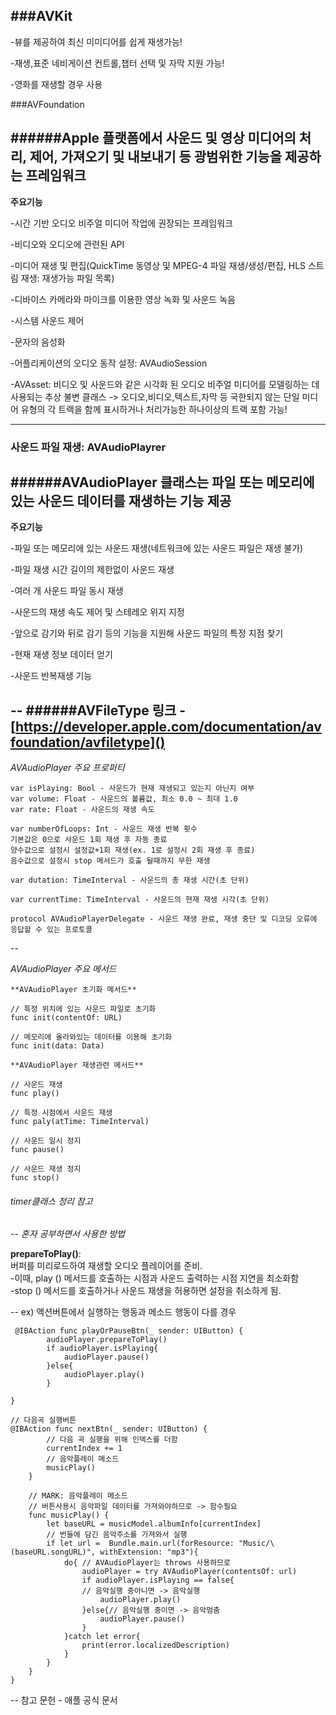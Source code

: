 
###AVKit
--
-뷰를 제공하여 최신 미미디어를 쉽게 재생가능!

-재생,표준 네비게이션 컨트롤,챕터 선택 및 자막 지원 가능!

-영화를 재생할 경우 사용


###AVFoundation

######Apple 플랫폼에서 사운드 및 영상 미디어의 처리, 제어, 가져오기 및 내보내기 등 광범위한 기능을 제공하는 프레임워크
--
**주요기능**

-시간 기반 오디오 비주얼 미디어 작업에 권장되는 프레임워크

-비디오와 오디오에 관련된 API

-미디어 재생 및 편집(QuickTime 동영상 및 MPEG-4 파일 재생/생성/편집, HLS 스트림 재생: 재생가능 파일 목록)

-디바이스 카메라와 마이크를 이용한 영상 녹화 및 사운드 녹음

-시스템 사운드 제어

-문자의 음성화

 
-어플리케이션의 오디오 동작 설정: AVAudioSession

-AVAsset: 비디오 및 사운드와 같은 시각화 된 오디오 비주얼 미디어를 모델링하는 데 사용되는 추상 불변 클래스
-> 오디오,비디오,텍스트,자막 등 국한되지 않는 단일 미디어 유형의 각 트랙을 함께 표시하거나 처리가능한 하나이상의 트랙 포함 가능!

---
### 사운드 파일 재생: AVAudioPlayrer

######AVAudioPlayer 클래스는 파일 또는 메모리에 있는 사운드 데이터를 재생하는 기능 제공
--

**주요기능**

-파일 또는 메모리에 있는 사운드 재생(네트워크에 있는 사운드 파일은 재생 불가)

-파일 재생 시간 길이의 제한없이 사운드 재생

-여러 개 사운드 파일 동시 재생

-사운드의 재생 속도 제어 및 스테레오 위지 지정

-앞으로 감기와 뒤로 감기 등의 기능을 지원해 사운드 파일의 특정 지점 찾기

-현재 재생 정보 데이터 얻기

-사운드 반복재생 기능

--
######AVFileType 링크 - [https://developer.apple.com/documentation/avfoundation/avfiletype]()
--

*AVAudioPlayer 주요 프로퍼티*

	var isPlaying: Bool - 사운드가 현재 재생되고 있는지 아닌지 여부
	var volume: Float - 사운드의 볼륨값, 최소 0.0 ~ 최대 1.0
	var rate: Float - 사운드의 재생 속도
	
	var numberOfLoops: Int - 사운드 재생 반복 횟수
	기본값은 0으로 사운드 1회 재생 후 자동 종료
	양수값으로 설정시 설정값+1회 재생(ex. 1로 설정시 2회 재생 후 종료)
	음수값으로 설정시 stop 메서드가 호출 될때까지 무한 재생
	
	var dutation: TimeInterval - 사운드의 총 재생 시간(초 단위)
	
	var currentTime: TimeInterval - 사운드의 현재 재생 시각(초 단위)
	
	protocol AVAudioPlayerDelegate - 사운드 재생 완료, 재생 중단 및 디코딩 오류에 응답할 수 있는 프로토콜

--

*AVAudioPlayer 주요 메서드*

	**AVAudioPlayer 초기화 메서드**
	
	// 특정 위치에 있는 사운드 파일로 초기화 
	func init(contentOf: URL)
	
	// 메모리에 올라와있는 데이터를 이용해 초기화
	func init(data: Data)
	
	**AVAudioPlayer 재생관련 메서드**
	
	// 사운드 재생
	func play()
	
	// 특정 시점에서 사운드 재생
	func paly(atTime: TimeInterval)
	
	// 사운드 일시 정지
	func pause()
	
	// 사운드 재생 정지 
	func stop()


###### *timer클래스 정리 참고*
-- 
*혼자 공부하면서 사용한 방법*

**prepareToPlay()**:  
 버퍼를 미리로드하여 재생할 오디오 플레이어를 준비.  
-이때, play () 메서드를 호출하는 시점과 사운드 출력하는 시점 지연을 최소화함   
-stop () 메서드를 호출하거나 사운드 재생을 허용하면 설정을 취소하게 됨.

--
	ex) 액션버튼에서 실행하는 행동과 메소드 행동이 다를 경우

	 @IBAction func playOrPauseBtn(_ sender: UIButton) {
	        audioPlayer.prepareToPlay()
	        if audioPlayer.isPlaying{
	            audioPlayer.pause()
	        }else{
	            audioPlayer.play()
	        }
		
	}
	
	// 다음곡 실행버튼
	@IBAction func nextBtn(_ sender: UIButton) {
	        // 다음 곡 실행을 위해 인덱스를 더함
	        currentIndex += 1
	        // 음악플레이 메소드
	        musicPlay()
	    }
	 
	    // MARK: 음악플레이 메소드
	    // 버튼사용시 음악파일 데이터를 가져와야하므로 -> 함수필요
	    func musicPlay() {
	        let baseURL = musicModel.albumInfo[currentIndex]
	        // 번들에 담긴 음악주소를 가져와서 실행
	        if let url =  Bundle.main.url(forResource: "Music/\(baseURL.songURL)", withExtension: "mp3"){
	            do{ // AVAudioPlayer는 throws 사용하므로
	                audioPlayer = try AVAudioPlayer(contentsOf: url)
	                if audioPlayer.isPlaying == false{ 
	                // 음악실행 중아니면 -> 음악실행
	                    audioPlayer.play()
	                }else{// 음악실행 중이면 -> 음악멈춤
	                    audioPlayer.pause()
	                }
	            }catch let error{
	                print(error.localizedDescription)
	            }
	        }
	    }
	}
	
--
참고 문헌 - 애플 공식 문서

